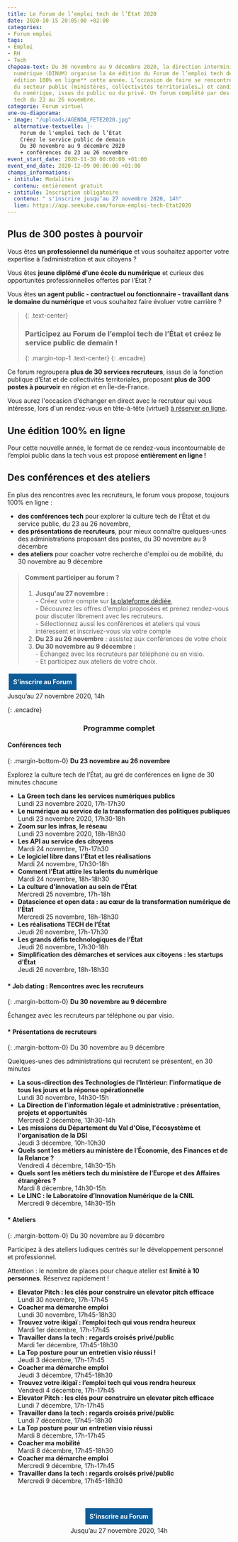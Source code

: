 ```yaml
---
title: Le Forum de l’emploi tech de l’État 2020
date: 2020-10-15 20:05:00 +02:00
categories:
- Forum emploi
tags:
- Emploi
- RH
- Tech
chapeau-text: Du 30 novembre au 9 décembre 2020, la direction interministérielle du
  numérique (DINUM) organise la 4e édition du Forum de l’emploi tech de l’État, **une
  édition 100% en ligne** cette année. L’occasion de faire se rencontrer recruteurs
  du secteur public (ministères, collectivités territoriales…) et candidats professionnels
  du numérique, issus du public ou du privé. Un forum complété par des conférences
  tech du 23 au 26 novembre.
categorie: Forum virtuel
une-ou-diaporama:
- image: "/uploads/AGENDA_FETE2020.jpg"
  alternative-textuelle: |-
    Forum de l'emploi tech de l’État
    Créez le service public de demain
    Du 30 novembre au 9 décembre 2020
    + conférences du 23 au 26 novembre
event_start_date: 2020-11-30 00:00:00 +01:00
event_end_date: 2020-12-09 00:00:00 +01:00
champs_informations:
- intitule: Modalités
  contenu: entièrement gratuit
- intitule: Inscription obligatoire
  contenu: " s'inscrire jusqu’au 27 novembre 2020, 14h"
  lien: https://app.seekube.com/forum-emploi-tech-Etat2020
---
```


<style>
.button {
background-color: #0d5c98;
border: 1px solid white;
color: white;
padding: 10px 10px;
text-align: center;
text-decoration: none;
display: inline-block;
font-style: normal;
margin: 4px 2px;
cursor: pointer;
}
</style>

## Plus de 300 postes à pourvoir
Vous êtes **un professionnel du numérique** et vous souhaitez apporter votre expertise à l’administration et aux citoyens ?

Vous êtes **jeune diplômé d’une école du numérique** et curieux des opportunités professionnelles offertes par l’État ?

Vous êtes **un agent public - contractuel ou fonctionnaire - travaillant dans le domaine du numérique** et vous souhaitez faire évoluer votre carrière ?


> {: .text-center}
> ### **Participez au Forum de l’emploi tech de l’État et créez le service public de demain !**
> {: .margin-top-1 .text-center} 
{: .encadre}

Ce forum regroupera **plus de 30 services recruteurs**, issus de la fonction publique d’État et de collectivités territoriales, proposant **plus de 300 postes à pourvoir** en région et en Île-de-France. 

Vous aurez l'occasion d'échanger en direct avec le recruteur qui vous intéresse, lors d'un rendez-vous en tête-à-tête (virtuel) [à réserver en ligne](https://app.seekube.com/forum-emploi-tech-Etat2020).

## Une édition 100% en ligne 
Pour cette nouvelle année, le format de ce rendez-vous incontournable de l’emploi public dans la tech vous est proposé **entièrement en ligne !**
<br>

## Des conférences et des ateliers
En plus des rencontres avec les recruteurs, le forum vous propose, toujours 100% en ligne :
* **des conférences tech** pour explorer la culture tech de l’État et du service public, du 23 au 26 novembre, 
* **des présentations de recruteurs**, pour mieux connaître quelques-unes des administrations proposant des postes, du 30 novembre au 9 décembre 
* **des ateliers** pour coacher votre recherche d'emploi ou de mobilité, du 30 novembre au 9 décembre 


> #### Comment participer au forum ?
> 1. **Jusqu'au 27 novembre :** 
> <br>- Créez votre compte sur [la plateforme dédiée](https://app.seekube.com/forum-emploi-tech-Etat2020),
> <br>- Découvrez les offres d'emploi proposées et prenez rendez-vous pour discuter librement avec les recruteurs.
> <br>- Sélectionnez aussi les conférences et ateliers qui vous intéressent et inscrivez-vous via votre compte
> 2. **Du 23 au 26 novembre** : assistez aux conférences de votre choix
> 2. **Du 30 novembre au 9 décembre :** 
> <br>- Échangez avec les recruteurs par téléphone ou en visio. 
> <br>- Et participez aux ateliers de votre choix.
> <div align="center">
<a href="https://app.seekube.com/forum-emploi-tech-Etat2020" class="button"><b>S'inscrire au Forum</b></a>
<br>Jusqu’au 27 novembre 2020, 14h
</div>
{: .encadre}

<div align="center"><h3>Programme complet</h3></div>



#### **Conférences tech** 
{: .margin-bottom-0}
**Du 23 novembre au 26 novembre**

Explorez la culture tech de l’État, au gré de conférences en ligne de 30 minutes chacune

* **La Green tech dans les services numériques publics** 
<br>Lundi 23 novembre 2020, 17h-17h30
* **Le numérique au service de la transformation des politiques publiques**
<br>Lundi 23 novembre 2020, 17h30-18h
* **Zoom sur les infras, le réseau**
<br>Lundi 23 novembre 2020, 18h-18h30
* **Les API au service des citoyens** 
<br>Mardi 24 novembre, 17h-17h30
* **Le logiciel libre dans l’État et les réalisations**
<br>Mardi 24 novembre, 17h30-18h
* **Comment l’État attire les talents du numérique** 
<br>Mardi 24 novembre, 18h-18h30
* **La culture d'innovation au sein de l’État**
<br>Mercredi 25 novembre, 17h-18h
* **Datascience et open data : au cœur de la transformation numérique de l’État**
<br>Mercredi 25 novembre, 18h-18h30 
* **Les réalisations TECH de l’État**
<br>Jeudi 26 novembre, 17h-17h30
* **Les grands défis technologiques de l’État**
<br>Jeudi 26 novembre, 17h30-18h
* **Simplification des démarches et services aux citoyens : les startups d’État**
<br>Jeudi 26 novembre, 18h-18h30

#### * **Job dating : Rencontres avec les recruteurs**
{: .margin-bottom-0}
**Du 30 novembre au 9 décembre**

Échangez avec les recruteurs par téléphone ou par visio.

#### * **Présentations de recruteurs**
{: .margin-bottom-0}
Du 30 novembre au 9 décembre

Quelques-unes des administrations qui recrutent se présentent, en 30 minutes

* **La sous-direction des Technologies de l'Intérieur: l'informatique de tous les jours et la réponse opérationnelle** 
<br>Lundi 30 novembre, 14h30-15h
* **La Direction de l’information légale et administrative : présentation, projets et opportunités** 
<br>Mercredi 2 décembre, 13h30-14h
* **Les missions du Département du Val d'Oise, l'écosystème et l'organisation de la DSI** 
<br>Jeudi 3 décembre, 10h-10h30 
* **Quels sont les métiers au ministère de l’Économie, des Finances et de la Relance ?** 
<br>Vendredi 4 décembre, 14h30-15h
* **Quels sont les métiers tech du ministère de l’Europe et des Affaires étrangères ?** 
<br>Mardi 8 décembre, 14h30-15h 
* **Le LINC : le Laboratoire d’Innovation Numérique de la CNIL** 
<br>Mercredi 9 décembre, 14h30-15h 

#### * **Ateliers**
{: .margin-bottom-0}
Du 30 novembre au 9 décembre

Participez à des ateliers ludiques centrés sur le développement personnel et professionnel. 

Attention : le nombre de places pour chaque atelier est **limité à 10 personnes**. Réservez rapidement !

* **Elevator Pitch : les clés pour construire un elevator pitch efficace** 
<br>Lundi 30 novembre, 17h-17h45 
* **Coacher ma démarche emploi** 
<br>Lundi 30 novembre, 17h45-18h30
* **Trouvez votre ikigaï : l’emploi tech qui vous rendra heureux** 
<br>Mardi 1er décembre, 17h-17h45
* **Travailler dans la tech : regards croisés privé/public** 
<br>Mardi 1er décembre, 17h45-18h30
* **La Top posture pour un entretien visio réussi !** 
<br>Jeudi 3 décembre, 17h-17h45
* **Coacher ma démarche emploi** 
<br>Jeudi 3 décembre, 17h45-18h30
* **Trouvez votre ikigaï : l’emploi tech qui vous rendra heureux** 
<br>Vendredi 4 décembre, 17h-17h45
* **Elevator Pitch : les clés pour construire un elevator pitch efficace** 
<br>Lundi 7 décembre, 17h-17h45
* **Travailler dans la tech : regards croisés privé/public** 
<br>Lundi 7 décembre, 17h45-18h30
* **La Top posture pour un entretien visio réussi** 
<br>Mardi 8 décembre, 17h-17h45
* **Coacher ma mobilité** 
<br>Mardi 8 décembre, 17h45-18h30
* **Coacher ma démarche emploi** 
<br>Mercredi 9 décembre, 17h-17h45 
* **Travailler dans la tech : regards croisés privé/public** 
<br>Mercredi 9 décembre, 17h45-18h30
<br>
<br>

<div align="center">
<a href="https://app.seekube.com/forum-emploi-tech-Etat2020" class="button"><b>S'inscrire au Forum</b></a>
<br>Jusqu’au 27 novembre 2020, 14h
</div>
<br>
<br>